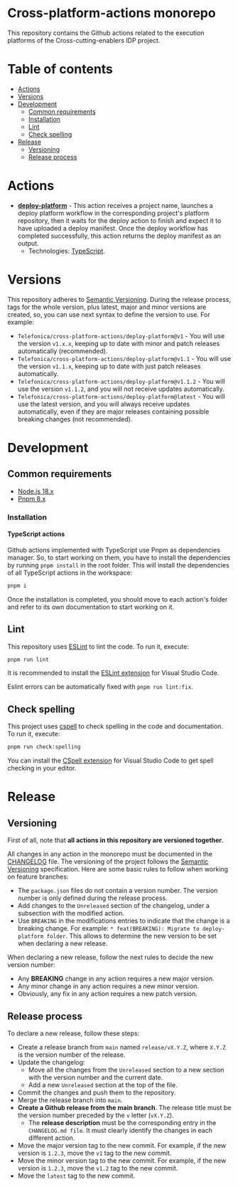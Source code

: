 # Cross-platform-actions monorepo

This repository contains the Github actions related to the execution platforms of the Cross-cutting-enablers IDP project.

# Table of contents

* [Actions](#actions)
* [Versions](#versions)
* [Development](#development)
  * [Common requirements](#common-requirements)
  * [Installation](#installation)
  * [Lint](#lint)
  * [Check spelling](#check-spelling)
* [Release](#release)
  * [Versioning](#versioning)
  * [Release process](#release-process)

# Actions

* __[deploy-platform](./deploy-platform/README.md)__ - This action receives a project name, launches a deploy platform workflow in the corresponding project's platform repository, then it waits for the deploy action to finish and expect it to have uploaded a deploy manifest. Once the deploy workflow has completed successfully, this action returns the deploy manifest as an output.
  * Technologies: [TypeScript](https://www.typescriptlang.org/).

# Versions

This repository adheres to [Semantic Versioning](https://semver.org/spec/v2.0.0.html). During the release process, tags for the whole version, plus latest, major and minor versions are created, so, you can use next syntax to define the version to use. For example:

* `Telefonica/cross-platform-actions/deploy-platform@v1` - You will use the version `v1.x.x`, keeping up to date with minor and patch releases automatically (recommended).
* `Telefonica/cross-platform-actions/deploy-platform@v1.1` - You will use the version `v1.1.x`, keeping up to date with just patch releases automatically.
* `Telefonica/cross-platform-actions/deploy-platform@v1.1.2` - You will use the version `v1.1.2`, and you will not receive updates automatically.
* `Telefonica/cross-platform-actions/deploy-platform@latest` - You will use the latest version, and you will always receive updates automatically, even if they are major releases containing possible breaking changes (not recommended).

# Development

## Common requirements

* [Node.js 18.x](https://nodejs.org/en/download/)
* [Pnpm 8.x](https://pnpm.io/installation)

### Installation

#### __TypeScript actions__

Github actions implemented with TypeScript use Pnpm as dependencies manager. So, to start working on them, you have to install the dependencies by running `pnpm install` in the root folder. This will install the dependencies of all TypeScript actions in the workspace:

```sh
pnpm i
```

Once the installation is completed, you should move to each action's folder and refer to its own documentation to start working on it.

## Lint

This repository uses [ESLint](https://eslint.org/) to lint the code. To run it, execute:

```sh
pnpm run lint
```

It is recommended to install the [ESLint extension](https://marketplace.visualstudio.com/items?itemName=dbaeumer.vscode-eslint) for Visual Studio Code.

Eslint errors can be automatically fixed with `pnpm run lint:fix`.

## Check spelling

This project uses [cspell](https://github.com/streetsidesoftware/cspell) to check spelling in the code and documentation. To run it, execute:

```sh
pnpm run check:spelling
```

You can install the [CSpell extension](https://marketplace.visualstudio.com/items?itemName=streetsidesoftware.code-spell-checker) for Visual Studio Code to get spell checking in your editor.

# Release

## Versioning

First of all, note that __all actions in this repository are versioned together.__

All changes in any action in the monorepo must be documented in the [CHANGELOG](./CHANGELOG.md) file. The versioning of the project follows the [Semantic Versioning](https://semver.org/) specification. Here are some basic rules to follow when working on feature branches:

* The `package.json` files do not contain a version number. The version number is only defined during the release process.
* Add changes to the `Unreleased` section of the changelog, under a subsection with the modified action.
* Use `BREAKING` in the modifications entries to indicate that the change is a breaking change. For example: `* feat(BREAKING): Migrate to deploy-platform folder`. This allows to determine the new version to be set when declaring a new release.

When declaring a new release, follow the next rules to decide the new version number:

* Any __BREAKING__ change in any action requires a new major version.
* Any minor change in any action requires a new minor version.
* Obviously, any fix in any action requires a new patch version.

## Release process

To declare a new release, follow these steps:

* Create a release branch from `main` named `release/vX.Y.Z`, where `X.Y.Z` is the version number of the release.
* Update the changelog:
  * Move all the changes from the `Unreleased` section to a new section with the version number and the current date.
  * Add a new `Unreleased` section at the top of the file.
* Commit the changes and push them to the repository.
* Merge the release branch into `main`.
* __Create a Github release from the main branch__. The release title must be the version number preceded by the `v` letter (`vX.Y.Z`).
  * The __release description__ must be the corresponding entry in the `CHANGELOG.md file`. It must clearly identify the changes in each different action.
* Move the major version tag to the new commit. For example, if the new version is `1.2.3`, move the `v1` tag to the new commit.
* Move the minor version tag to the new commit. For example, if the new version is `1.2.3`, move the `v1.2` tag to the new commit.
* Move the `latest` tag to the new commit.
